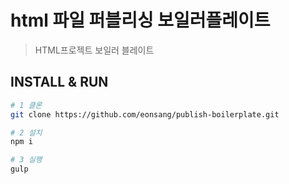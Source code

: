 # html 파일 퍼블리싱 보일러플레이트

> HTML프로젝트 보일러 블레이트

## INSTALL & RUN

```bash
# 1 클론
git clone https://github.com/eonsang/publish-boilerplate.git

# 2 설치
npm i

# 3 실행
gulp
```
